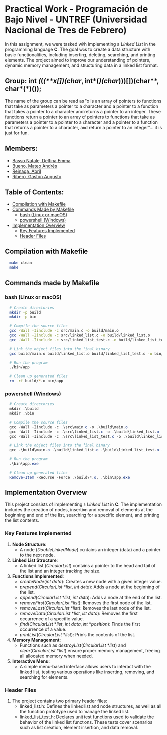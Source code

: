 # Practical Work - Programación de Bajo Nivel - UNTREF (Universidad Nacional de Tres de Febrero)

In this assignment, we were tasked with implementing a *Linked List* in the programming language **C**. The goal was to create a data structure with basic functionalities, including inserting, deleting, searching, and printing elements. The project aimed to improve our understanding of pointers, dynamic memory management, and structuring data in a linked list format.

## Group: int _(_(_(\*\*x[])(char_, int*(*)(char*)))[])(char\*\*, char*(\*)());

The name of the group can be read as "x is an array of pointers to functions that take as parameters a pointer to a character and a pointer to a function that takes a pointer to a character and returns a pointer to an integer. These functions return a pointer to an array of pointers to functions that take as parameters a pointer to a pointer to a character and a pointer to a function that returns a pointer to a character, and return a pointer to an integer"... it is just for fun.

## Members:
  - [Basso Natale, Delfina Emma](https://github.com/delfina-basso)
  - [Bueno, Mateo Andrés](https://github.com/MateoBueno)
  - [Reinaga, Abril](https://github.com/makochipa)
  - [Ribero, Gastón Augusto](https://github.com/trigologiaa)

## Table of Contents:
- [Compilation with Makefile](#compilation-with-makefile)
- [Commands Made by Makefile](#commands-made-by-makefile)
  - [bash (Linux or macOS)](#bash-linux-or-macos)
  - [powershell (Windows)](#powershell-windows)
- [Implementation Overview](#implementation-overview)
  - [Key Features Implemented](#key-features-implemented)
  - [Header Files](#header-files)

## Compilation with Makefile

```bash
  make clean
  make
```

## Commands made by Makefile

### bash (Linux or macOS)

```bash
  # Create directories
  mkdir -p build
  mkdir -p bin

  # Compile the source files
  gcc -Wall -Iinclude -c src/main.c -o build/main.o
  gcc -Wall -Iinclude -c src/linked_list.c -o build/linked_list.o
  gcc -Wall -Iinclude -c src/linked_list_test.c -o build/linked_list_test.o

  # Link the object files into the final binary
  gcc build/main.o build/linked_list.o build/linked_list_test.o -o bin/app

  # Run the program
  ./bin/app

  # Clean up generated files
  rm -rf build/*.o bin/app
```

### powershell (Windows)

```powershell
  # Create directories
  mkdir .\build
  mkdir .\bin

  # Compile the source files
  gcc -Wall -Iinclude -c .\src\main.c -o .\build\main.o
  gcc -Wall -Iinclude -c .\src\linked_list.c -o .\build\linked_list.o
  gcc -Wall -Iinclude -c .\src\linked_list_test.c -o .\build\linked_list_test.o

  # Link the object files into the final binary
  gcc .\build\main.o .\build\linked_list.o .\build\linked_list_test.o -o .\bin\app.exe

  # Run the program
  .\bin\app.exe

  # Clean up generated files
  Remove-Item -Recurse -Force .\build\*.o, .\bin\app.exe
```

## Implementation Overview

This project consists of implementing a *Linked List* in **C**. The implementation includes the creation of nodes, insertion and removal of elements at the beginning and end of the list, searching for a specific element, and printing the list contents.

### Key Features Implemented

1. **Node Structure**:
    - A node (*DoubleLinkedNode*) contains an integer (data) and a pointer to the next node.
2. **Linked List Structure**:
    - A linked list (*CircularList*) contains a pointer to the head and tail of the list and an integer tracking the size.
3. **Functions Implemented**:
    - *createNode*(*int* *data*): Creates a new node with a given integer value.
    - *prepend*(*CircularList* **list*, *int* *data*): Adds a node at the beginning of the list.
    - *append*(*CircularList* **list*, *int* *data*): Adds a node at the end of the list.
    - *removeFirst*(*CircularList* **list*): Removes the first node of the list.
    - *removeLast*(*CircularList* **list*): Removes the last node of the list.
    - *removeData*(*CircularList* **list*, *int* *data*): Removes the first occurrence of a specific value.
    - *find*(*CircularList* **list*, *int* *data*, *int* **position*): Finds the first occurrence of a value.
    - *printList*(*CircularList* **list*): Prints the contents of the list.
4. **Memory Management**:
    - Functions such as *destroyList*(*CircularList* **list*) and *clear*(*CircularList* **list*) ensure proper memory management, freeing all allocated memory when needed.
5. **Interactive Menu**:
    - A simple menu-based interface allows users to interact with the linked list, testing various operations like inserting, removing, and searching for elements.

### Header Files

1. The project contains two primary header files:
    - linked_list.h: Defines the linked list and node structures, as well as all the function prototype used to manage the linked list.
    - linked_list_test.h: Declares unit test functions used to validate the behavior of the linked list functions. These tests cover scenarios such as list creation, element insertion, and data removal.